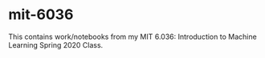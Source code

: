 # mit-6036
This contains work/notebooks from my MIT 6.036: Introduction to Machine Learning Spring 2020 Class.
